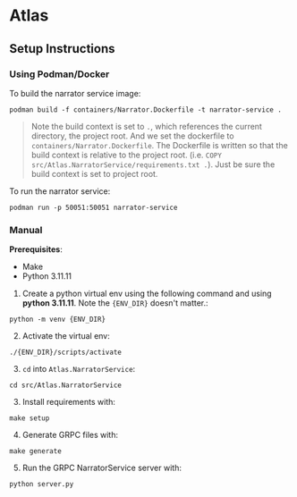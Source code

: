 # Atlas

## Setup Instructions

### Using Podman/Docker

To build the narrator service image:
```pwsh
podman build -f containers/Narrator.Dockerfile -t narrator-service .
```

> Note the build context is set to `.`, which references the current directory, the project root. And we set the dockerfile to `containers/Narrator.Dockerfile`.
> The Dockerfile is written so that the build context is relative to the project root. (i.e. `COPY src/Atlas.NarratorService/requirements.txt .`).
> Just be sure the build context is set to project root.

To run the narrator service:
```pwsh
podman run -p 50051:50051 narrator-service
```

### Manual

**Prerequisites**:
* Make
* Python 3.11.11

1. Create a python virtual env using the following command and using **python 3.11.11**. Note the `{ENV_DIR}` doesn't matter.:
```pwsh
python -m venv {ENV_DIR}
```

2. Activate the virtual env:
```pwsh
./{ENV_DIR}/scripts/activate
```

3. `cd` into `Atlas.NarratorService`:
```pwsh
cd src/Atlas.NarratorService
```

3. Install requirements with:
```pwsh
make setup
```

4. Generate GRPC files with:
```pwsh
make generate
```

5. Run the GRPC NarratorService server with:
```pwsh
python server.py
```



